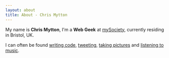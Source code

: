 ```yaml
---
layout: about
title: About - Chris Mytton
---
```


My name is **Chris Mytton**, I'm a **Web Geek** at
[mySociety](http://www.mysociety.org/), currently
residing in Bristol, UK.

I can often be found
[writing code](https://github.com/chrismytton),
[tweeting](https://twitter.com/chrismytton),
[taking pictures](http://instagram.com/chrismytton) and
[listening to music](https://last.fm/user/mytton).
